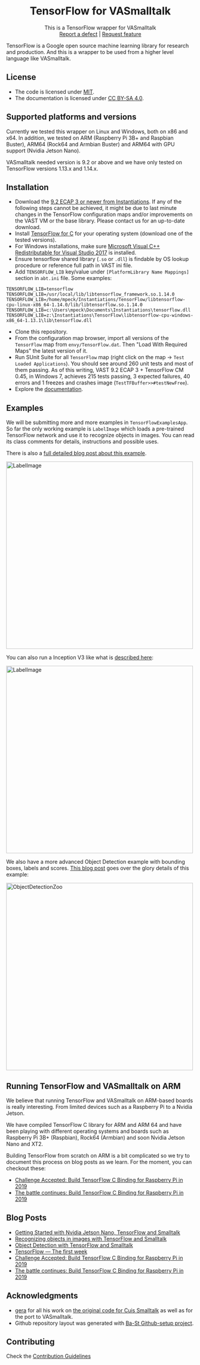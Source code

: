 <p align="center">
 <h1 align="center">TensorFlow for VASmalltalk</h1>
  <p align="center">
    This is a TensorFlow wrapper for VASmalltalk
    <!---
    <br>
    <a href="docs/"><strong>Explore the docs »</strong></a>
    <br>
    -->
    <br>
    <a href="https://github.com/vasmalltalk/tensorflow-vast/issues/new?labels=Type%3A+Defect">Report a defect</a>
    |
    <a href="https://github.com/vasmalltalk/tensorflow-vast/issues/new?labels=Type%3A+Feature">Request feature</a>
  </p>
</p>

TensorFlow is a Google open source machine learning library for research and production. And this is a wrapper to be used from a higher level language like VASmalltalk.

## License

- The code is licensed under [MIT](LICENSE).
- The documentation is licensed under [CC BY-SA 4.0](http://creativecommons.org/licenses/by-sa/4.0/).

## Supported platforms and versions

Currently we tested this wrapper on Linux and Windows, both on x86 and x64. In addition, we tested on ARM (Raspberry Pi 3B+ and Raspbian Buster), ARM64 (Rock64 and Armbian Buster) and ARM64 with GPU support (Nvidia Jetson Nano).

VASmalltalk needed version is 9.2 or above and we have only tested on TensorFlow versions 1.13.x and 1.14.x.



## Installation

- Download the [9.2 ECAP 3 or newer from Instantiations](https://www.instantiations.com/ecap/). If any of the following steps cannot be achieved, it might be due to last minute changes in the TensorFlow configuration maps and/or improvements on the VAST VM or the base library. Please contact us for an up-to-date download.
- Install [TensorFlow for C](https://www.tensorflow.org/install/lang_c) for your operating system (download one of the tested versions).
- For Windows installations, make sure [Microsoft Visual C++ Redistributable for Visual Studio 2017](https://aka.ms/vs/15/release/VC_redist.x64.exe) is installed.
- Ensure tensorflow shared library (`.so` or `.dll`) is findable by OS lookup procedure or reference full path in VAST ini file.
- Add `TENSORFLOW_LIB` key/value under `[PlatformLibrary Name Mappings]` section in `abt.ini` file. Some examples:
```
TENSORFLOW_LIB=tensorflow
TENSORFLOW_LIB=/usr/local/lib/libtensorflow_framework.so.1.14.0
TENSORFLOW_LIB=/home/mpeck/Instantiations/TensorFlow/libtensorflow-cpu-linux-x86_64-1.14.0/lib/libtensorflow.so.1.14.0
TENSORFLOW_LIB=c:\Users\mpeck\Documents\Instantiations\tensorflow.dll
TENSORFLOW_LIB=z:\Instantiations\TensorFlow\libtensorflow-cpu-windows-x86_64-1.13.1\lib\tensorflow.dll
```
- Clone this repository.
- From the configuration map browser, import all versions of the `TensorFlow` map from `envy/TensorFlow.dat`. Then "Load With Required Maps" the latest version of it.
- Run SUnit Suite for all `TensorFlow` map (right click on the map -> `Test Loaded Applications`). You should see around 260 unit tests and most of them passing. As of this writing, VAST 9.2 ECAP 3 + TensorFlow CM 0.45, in Windows 7, achieves 215 tests passing, 3 expected failures, 40 errors and 1 freezes and crashes image (`TestTFBuffer>>#testNewFree`).
- Explore the [documentation](docs/).


## Examples

We will be submitting more and more examples in `TensorFlowExamplesApp`. So far the only working example is `LabelImage` which loads a pre-trained TensorFlow network and use it to recognize objects in images. You can read its class comments for details, instructions and possible uses.

There is also a [full detailed blog post about this example](https://dev.to/martinezpeck/recognizing-objects-in-images-with-tensorflow-and-smalltalk-1nep).

<img width="500" alt="LabelImage" src="https://pbs.twimg.com/media/EBOGuT1XoAAtQi1?format=jpg">

You can also run a Inception V3 like what is [described here](https://github.com/tensorflow/tensorflow/tree/master/tensorflow/examples/label_image/README.md):

<img width="500" alt="LabelImage" src="https://marianopeck.files.wordpress.com/2019/08/screen-shot-2019-08-02-at-11.12.35-am.png">

We also have a more advanced Object Detection example with bounding boxes, labels and scores. [This blog post](https://dev.to/martinezpeck/object-detection-with-tensorflow-and-smalltalk-15p7) goes over the glory details of this example:

<img width="500" alt="ObjectDetectionZoo" src="https://i1.wp.com/marianopeck.blog/wp-content/uploads/2019/08/Screen-Shot-2019-08-18-at-12.34.23-PM.png?resize=768%2C519&ssl=1">

## Running TensorFlow and VASmalltalk on ARM

We believe that running TensorFlow and VASmalltalk on ARM-based boards is really interesting. From limited devices such as a Raspberry Pi to a Nvidia Jetson.

We have compiled TensorFlow C library for ARM and ARM 64 and have been playing with different operating systems and boards such as Raspberry Pi 3B+ (Raspbian), Rock64 (Armbian) and soon Nvidia Jetson Nano and XT2.  

Building TensorFlow from scratch on ARM is a bit complicated so we try to document this process on blog posts as we learn. For the moment, you can checkout these:

- [Challenge Accepted: Build TensorFlow C Binding for Raspberry Pi in 2019](https://dev.to/martinezpeck/challenge-accepted-build-tensorflow-c-binding-for-raspberry-pi-in-2019-4f89)
- [The battle continues: Build TensorFlow C Binding for Raspberry Pi in 2019](https://dev.to/martinezpeck/the-battle-continues-build-tensorflow-c-binding-for-raspberry-pi-in-2019-553j)

## Blog Posts

- [Getting Started with Nvidia Jetson Nano, TensorFlow and Smalltalk](https://dev.to/martinezpeck/getting-started-with-nvidia-jetson-nano-tensorflow-and-smalltalk-23mk)
- [Recognizing objects in images with TensorFlow and Smalltalk](https://dev.to/martinezpeck/recognizing-objects-in-images-with-tensorflow-and-smalltalk-1nep)
- [Object Detection with TensorFlow and Smalltalk](https://dev.to/martinezpeck/object-detection-with-tensorflow-and-smalltalk-15p7)
- [TensorFlow — The first week](https://medium.com/mercap-tech-blog/tensorflow-the-first-week-c120762ef7cb)
- [Challenge Accepted: Build TensorFlow C Binding for Raspberry Pi in 2019](https://dev.to/martinezpeck/challenge-accepted-build-tensorflow-c-binding-for-raspberry-pi-in-2019-4f89)
- [The battle continues: Build TensorFlow C Binding for Raspberry Pi in 2019](https://dev.to/martinezpeck/the-battle-continues-build-tensorflow-c-binding-for-raspberry-pi-in-2019-553j)

## Acknowledgments

- [gera](https://github.com/gerasdf) for all his work on [the original code for Cuis Smalltalk](https://github.com/Cuis-Smalltalk/Machine-Learning) as well as for the port to VASmalltalk.
- Github repository layout was generated with [Ba-St Github-setup project](https://github.com/ba-st/GitHub-setup).


## Contributing

Check the [Contribution Guidelines](CONTRIBUTING.md)
